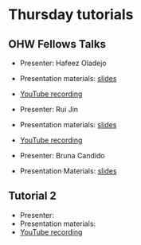 # Thursday tutorials

## OHW Fellows Talks           
- Presenter: Hafeez Oladejo
- Presentation materials: [slides](https://smttt-my.sharepoint.com/:p:/g/personal/w10131973_usm_edu/EYn1daUXdEtMk6c0Yx49Ug8B3I6SCuAIZO-zTjO3CYjGrg?rtime=i1GiuIDg3Ug)
- [YouTube recording]()

- Presenter: Rui Jin
- Presentation materials: [slides](https://docs.google.com/presentation/d/1BCjATXfT3A90ZrB8xuiglxI-UjovFjB4/edit?usp=drive_link&ouid=114659439074965905742&rtpof=true&sd=true)
- [YouTube recording]()

- Presenter: Bruna Candido
- Presentation Materials: [slides](https://gamma.app/docs/deeplearning-workflow-q994ucje9izcn39?mode=doc)                                                                                             

## Tutorial 2
- Presenter:               
- Presentation materials:     
- [YouTube recording]()  
